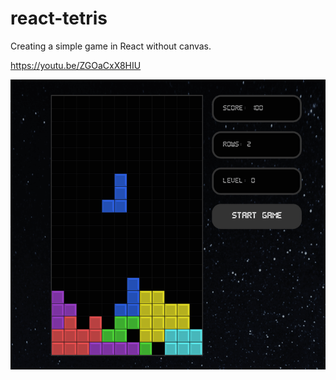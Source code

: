 # react-tetris

Creating a simple game in React without canvas.

https://youtu.be/ZGOaCxX8HIU

![Screenshot](./screenshot.png)